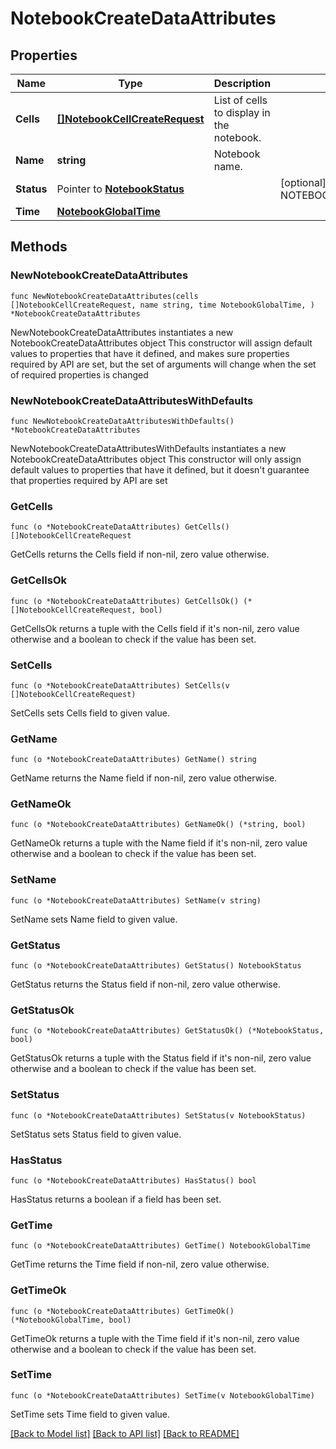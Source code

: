 # NotebookCreateDataAttributes

## Properties

Name | Type | Description | Notes
---- | ---- | ----------- | ------
**Cells** | [**[]NotebookCellCreateRequest**](NotebookCellCreateRequest.md) | List of cells to display in the notebook. | 
**Name** | **string** | Notebook name. | 
**Status** | Pointer to [**NotebookStatus**](NotebookStatus.md) |  | [optional] [default to NOTEBOOKSTATUS_PUBLISHED]
**Time** | [**NotebookGlobalTime**](NotebookGlobalTime.md) |  | 

## Methods

### NewNotebookCreateDataAttributes

`func NewNotebookCreateDataAttributes(cells []NotebookCellCreateRequest, name string, time NotebookGlobalTime, ) *NotebookCreateDataAttributes`

NewNotebookCreateDataAttributes instantiates a new NotebookCreateDataAttributes object
This constructor will assign default values to properties that have it defined,
and makes sure properties required by API are set, but the set of arguments
will change when the set of required properties is changed

### NewNotebookCreateDataAttributesWithDefaults

`func NewNotebookCreateDataAttributesWithDefaults() *NotebookCreateDataAttributes`

NewNotebookCreateDataAttributesWithDefaults instantiates a new NotebookCreateDataAttributes object
This constructor will only assign default values to properties that have it defined,
but it doesn't guarantee that properties required by API are set

### GetCells

`func (o *NotebookCreateDataAttributes) GetCells() []NotebookCellCreateRequest`

GetCells returns the Cells field if non-nil, zero value otherwise.

### GetCellsOk

`func (o *NotebookCreateDataAttributes) GetCellsOk() (*[]NotebookCellCreateRequest, bool)`

GetCellsOk returns a tuple with the Cells field if it's non-nil, zero value otherwise
and a boolean to check if the value has been set.

### SetCells

`func (o *NotebookCreateDataAttributes) SetCells(v []NotebookCellCreateRequest)`

SetCells sets Cells field to given value.


### GetName

`func (o *NotebookCreateDataAttributes) GetName() string`

GetName returns the Name field if non-nil, zero value otherwise.

### GetNameOk

`func (o *NotebookCreateDataAttributes) GetNameOk() (*string, bool)`

GetNameOk returns a tuple with the Name field if it's non-nil, zero value otherwise
and a boolean to check if the value has been set.

### SetName

`func (o *NotebookCreateDataAttributes) SetName(v string)`

SetName sets Name field to given value.


### GetStatus

`func (o *NotebookCreateDataAttributes) GetStatus() NotebookStatus`

GetStatus returns the Status field if non-nil, zero value otherwise.

### GetStatusOk

`func (o *NotebookCreateDataAttributes) GetStatusOk() (*NotebookStatus, bool)`

GetStatusOk returns a tuple with the Status field if it's non-nil, zero value otherwise
and a boolean to check if the value has been set.

### SetStatus

`func (o *NotebookCreateDataAttributes) SetStatus(v NotebookStatus)`

SetStatus sets Status field to given value.

### HasStatus

`func (o *NotebookCreateDataAttributes) HasStatus() bool`

HasStatus returns a boolean if a field has been set.

### GetTime

`func (o *NotebookCreateDataAttributes) GetTime() NotebookGlobalTime`

GetTime returns the Time field if non-nil, zero value otherwise.

### GetTimeOk

`func (o *NotebookCreateDataAttributes) GetTimeOk() (*NotebookGlobalTime, bool)`

GetTimeOk returns a tuple with the Time field if it's non-nil, zero value otherwise
and a boolean to check if the value has been set.

### SetTime

`func (o *NotebookCreateDataAttributes) SetTime(v NotebookGlobalTime)`

SetTime sets Time field to given value.



[[Back to Model list]](../README.md#documentation-for-models) [[Back to API list]](../README.md#documentation-for-api-endpoints) [[Back to README]](../README.md)


